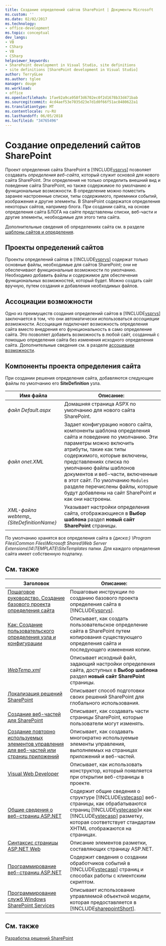 ```yaml
---
title: Создание определений сайтов SharePoint | Документы Microsoft
ms.custom: ''
ms.date: 02/02/2017
ms.technology:
- office-development
ms.topic: conceptual
dev_langs:
- VB
- CSharp
- VB
- CSharp
helpviewer_keywords:
- SharePoint development in Visual Studio, site definitions
- site definitions [SharePoint development in Visual Studio]
author: TerryGLee
ms.author: tglee
manager: douge
ms.workload:
- office
ms.openlocfilehash: 1fae92a9ca958f3d6702ec0f2d1678b33d471bab
ms.sourcegitcommit: 4cd4aef53e7035d23e7d1d0f66f51ac8480622a1
ms.translationtype: MT
ms.contentlocale: ru-RU
ms.lasthandoff: 06/05/2018
ms.locfileid: "34765496"
---
```

# <a name="create-site-definitions-for-sharepoint"></a>Создание определений сайтов SharePoint
  Проект определения сайта SharePoint в [!INCLUDE[vsprvs](../sharepoint/includes/vsprvs-md.md)] позволяет создавать *определения веб-сайта*, который служит основой для нового сайта SharePoint. Эти определения не только определить внешний вид и поведение сайта SharePoint, но также содержимое по умолчанию и функциональные возможности. В определение можно поместить заранее настроенные списки, типы содержимого, приемники событий, изображения и другие элементы. В SharePoint содержатся определения некоторых сайтов, например блога. При создании сайта, на основе определения сайта БЛОГА на сайте представлены списки, веб-части и другие элементы, необходимые для этого типа сайта.  
  
 Дополнительные сведения об определениях сайта см. в разделе [шаблоны сайтов и определения](http://go.microsoft.com/fwlink/?LinkId=179134).  
  
## <a name="site-definition-projects"></a>Проекты определений сайтов
 Проекты определений сайтов в [!INCLUDE[vsprvs](../sharepoint/includes/vsprvs-md.md)] содержат только основные файлы, необходимые для сайтов SharePoint; они не обеспечивают функциональные возможности по умолчанию. Необходимо добавить файлы и содержимое для обеспечения функциональных возможностей, который будет. Можно создать сайт вручную, путем создания и добавления необходимых файлов.  
  
## <a name="feature-stapling"></a>Ассоциации возможности
 Одно из преимуществ создания определений сайтов в [!INCLUDE[vsprvs](../sharepoint/includes/vsprvs-md.md)] заключается в том, что они автоматически использоваться *ассоциации возможности*. Ассоциация подключает возможность определения сайта вместо внедрения его функциональность в само определение сайта. Это позволяет добавить возможность в любой сайт, созданный с помощью определения сайта без изменения исходного определения сайта. Дополнительные сведения см. в разделе [ассоциации возможности](http://go.microsoft.com/fwlink/?LinkID=119283).  
  
## <a name="site-definition-project-components"></a>Компоненты проекта определения сайта
 При создании решения определения сайта, добавляются следующие файлы по умолчанию его **SiteDefinition** узла.  
  
|Имя файла|Описание:|  
|---------------|-----------------|  
|*файл Default.aspx*|Домашняя страница ASPX по умолчанию для нового сайта SharePoint.|  
|*файл onet.XML*|Задает конфигурацию нового сайта, компоненты шаблона определения сайта и поведение по умолчанию. Эти параметры можно включить атрибуты, такие как типы содержимого, которые включены, представлениях списка по умолчанию файлы шаблонов документов и веб-части, включенные в этот сайт. По умолчанию `Modules` разделе перечислены файлы, которые будут добавлены на сайт SharePoint и как они настроены.|  
|*XML-файла webtemp_ {SiteDefinitionName}*|Указывает настройки определения сайта, отображающиеся в **Выбор шаблона** раздел **новый сайт SharePoint** страницы.|  
  
 По умолчанию хранятся все определения сайта в *{диска:} \Program Files\Common Files\Microsoft Shared\Web Server Extensions\14\TEMPLATE\SiteTemplates* папки. Для каждого определения сайта имеет собственную подпапку.  
  
## <a name="related-topics"></a>См. также
  
|Заголовок|Описание:|  
|-----------|-----------------|  
|[Пошаговое руководство. Создание базового проекта определения сайта](../sharepoint/walkthrough-create-a-basic-site-definition-project.md)|Пошаговые инструкции по созданию базового проекта определения сайта в [!INCLUDE[vsprvs](../sharepoint/includes/vsprvs-md.md)].|  
|[Как: Создание пользовательского определения узла и конфигурации](http://go.microsoft.com/fwlink/?LinkId=183309)|Описывает, как создать пользовательское определение сайта в SharePoint путем копирования существующего определения сайта и последующего изменения копии.|  
|[*WebTemp.xml*](http://go.microsoft.com/fwlink/?LinkId=183310)|Описывает исходный файл, задающий настройки определения сайта, доступных в **Выбор шаблона** раздел **новый сайт SharePoint** страницы.|  
|[Локализация решений SharePoint](../sharepoint/localizing-sharepoint-solutions.md)|Описывает способ подготовки своих решений SharePoint для глобального использования.|  
|[Создание веб-частей для SharePoint](../sharepoint/creating-web-parts-for-sharepoint.md)|Описывает, как создавать части страницы SharePoint, которые пользователи могут изменять.|  
|[Создание повторно используемых элементов управления для веб-частей или страниц приложений](../sharepoint/creating-reusable-controls-for-web-parts-or-application-pages.md)|Описывает, как создавать многократно используемые элементы управления, выполняемых на страницах приложений и веб-частей.|  
|[Visual Web Developer](http://go.microsoft.com/fwlink/?LinkId=178725)|Описывает, как использовать конструктор, который появляется при открытии веб-страницы в проекте.|  
|[Общие сведения о веб-страниц ASP.NET](http://go.microsoft.com/fwlink/?LinkId=178726)|Содержит общие сведения о структуре [!INCLUDE[vstecasp](../sharepoint/includes/vstecasp-md.md)] веб-страницы, как обрабатываются страниц [!INCLUDE[vstecasp](../sharepoint/includes/vstecasp-md.md)]и как [!INCLUDE[vstecasp](../sharepoint/includes/vstecasp-md.md)] разметку, которая соответствует стандартам XHTML отображаются на страницах.|  
|[Синтаксис страницы ASP.NET Web](http://go.microsoft.com/fwlink/?LinkId=178727)|Описание элементов разметки, составляющих страницу ASP.NET.|  
|[Программирование веб-страниц ASP.NET](http://go.microsoft.com/fwlink/?LinkId=178728)|Содержит сведения о создании обработчиков событий в [!INCLUDE[vstecasp](../sharepoint/includes/vstecasp-md.md)] страниц и способах работы с клиентским скриптом.|  
|[Программирование служб Windows SharePoint Services](http://go.microsoft.com/fwlink/?LinkId=178729)|Описывает использование управляемой объектной модели, которая предоставляется в [!INCLUDE[sharepointShort](../sharepoint/includes/sharepointshort-md.md)].|  
  
## <a name="see-also"></a>См. также
 [Разработка решений SharePoint](../sharepoint/developing-sharepoint-solutions.md)  
  
 
